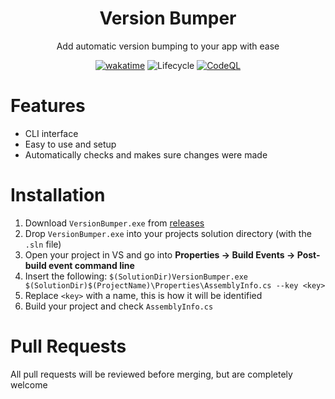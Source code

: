 <div align="center">

# Version Bumper
Add automatic version bumping to your app with ease

[![wakatime](https://wakatime.com/badge/user/0ccf7ed5-30a2-486d-8ea4-6b0ca58cd9c9/project/408ed374-3631-4e04-8874-0309b7bd5921.svg)](https://wakatime.com/badge/user/0ccf7ed5-30a2-486d-8ea4-6b0ca58cd9c9/project/408ed374-3631-4e04-8874-0309b7bd5921)
![Lifecycle](https://img.shields.io/badge/lifecycle-maintaining-lime)
[![CodeQL](https://github.com/verlox/VersionBumper/actions/workflows/codeql.yml/badge.svg)](https://github.com/verlox/VersionBumper/actions/workflows/codeql.yml)
  
</div>

# Features
* CLI interface
* Easy to use and setup
* Automatically checks and makes sure changes were made

# Installation
1. Download `VersionBumper.exe` from [releases](https://github.com/verlox/VersionBumper/releases/)
2. Drop `VersionBumper.exe` into your projects solution directory (with the `.sln` file)
3. Open your project in VS and go into **Properties -> Build Events -> Post-build event command line**
4. Insert the following: `$(SolutionDir)VersionBumper.exe $(SolutionDir)$(ProjectName)\Properties\AssemblyInfo.cs --key <key>`
5. Replace `<key>` with a name, this is how it will be identified
6. Build your project and check `AssemblyInfo.cs`

# Pull Requests
All pull requests will be reviewed before merging, but are completely welcome

